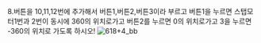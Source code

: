 8.버튼을 10,11,12번에 추가해서 버튼1,버튼2,버튼3이라 부르고 버튼1을 누르면 스탭모터1번과 2번이 동시에 360의 위치로가고 버튼2를 누르면 0의 위치로가고 3을 누르면 -360의 위치로 가도록 하시오!
![618+4_bb](https://github.com/user-attachments/assets/a51ff03a-ff3d-4026-8740-b2e54ff147f6)
